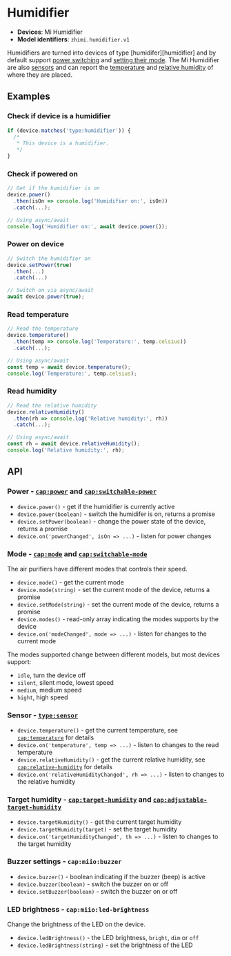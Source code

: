 # Humidifier

- **Devices**: Mi Humidifier
- **Model identifiers**: `zhimi.humidifier.v1`

Humidifiers are turned into devices of type [humidifer][humidifier]
and by default support [power switching][switchable-power] and
[setting their mode][switchable-mode]. The Mi Humidifier are also
[sensors][sensor] and can report the [temperature][temp] and
[relative humidity][humidity] of where they are placed.

## Examples

### Check if device is a humidifier

```javascript
if (device.matches('type:humidifier')) {
  /*
   * This device is a humidifier.
   */
}
```

### Check if powered on

```javascript
// Get if the humidifier is on
device.power()
  .then(isOn => console.log('Humidifier on:', isOn))
  .catch(...);

// Using async/await
console.log('Humidifier on:', await device.power());
```

### Power on device

```javascript
// Switch the humidifier on
device.setPower(true)
  .then(...)
  .catch(...)

// Switch on via async/await
await device.power(true);
```

### Read temperature

```javascript
// Read the temperature
device.temperature()
  .then(temp => console.log('Temperature:', temp.celsius))
  .catch(...);

// Using async/await
const temp = await device.temperature();
console.log('Temperature:', temp.celsius);
```

### Read humidity

```javascript
// Read the relative humidity
device.relativeHumidity()
  .then(rh => console.log('Relative humidity:', rh))
  .catch(...);

// Using async/await
const rh = await device.relativeHumidity();
console.log('Relative humidity:', rh);
```

## API

### Power - [`cap:power`][power] and [`cap:switchable-power`][switchable-power]

- `device.power()` - get if the humidifier is currently active
- `device.power(boolean)` - switch the humidifer is on, returns a promise
- `device.setPower(boolean)` - change the power state of the device, returns a promise
- `device.on('powerChanged', isOn => ...)` - listen for power changes

### Mode - [`cap:mode`][mode] and [`cap:switchable-mode`][switchable-mode]

The air purifiers have different modes that controls their speed.

- `device.mode()` - get the current mode
- `device.mode(string)` - set the current mode of the device, returns a promise
- `device.setMode(string)` - set the current mode of the device, returns a promise
- `device.modes()` - read-only array indicating the modes supports by the device
- `device.on('modeChanged', mode => ...)` - listen for changes to the current mode

The modes supported change between different models, but most devices support:

- `idle`, turn the device off
- `silent`, silent mode, lowest speed
- `medium`, medium speed
- `hight`, high speed

### Sensor - [`type:sensor`][sensor]

- `device.temperature()` - get the current temperature, see [`cap:temperature`][temp] for details
- `device.on('temperature', temp => ...)` - listen to changes to the read temperature
- `device.relativeHumidity()` - get the current relative humidity, see [`cap:relative-humidity`][humidity] for details
- `device.on('relativeHumidityChanged', rh => ...)` - listen to changes to the relative humidity

### Target humidity - [`cap:target-humidity`][target-humidity] and [`cap:adjustable-target-humidity`][adjustable-target-humidity]

- `device.targetHumidity()` - get the current target humidity
- `device.targetHumidity(target)` - set the target humidity
- `device.on('targetHumidityChanged', th => ...)` - listen to changes to the target humidity

### Buzzer settings - `cap:miio:buzzer`

- `device.buzzer()` - boolean indicating if the buzzer (beep) is active
- `device.buzzer(boolean)` - switch the buzzer on or off
- `device.setBuzzer(boolean)` - switch the buzzer on or off

### LED brightness - `cap:miio:led-brightness`

Change the brightness of the LED on the device.

- `device.ledBrightness()` - the LED brightness, `bright`, `dim` or `off`
- `device.ledBrightness(string)` - set the brightness of the LED

[air-purifier]: http://abstract-things.readthedocs.io/en/latest/climate/air-purifiers.html
[sensor]: http://abstract-things.readthedocs.io/en/latest/sensors/index.html
[power]: http://abstract-things.readthedocs.io/en/latest/common/power.html
[switchable-power]: http://abstract-things.readthedocs.io/en/latest/common/switchable-power.html
[mode]: http://abstract-things.readthedocs.io/en/latest/common/mode.html
[switchable-mode]: http://abstract-things.readthedocs.io/en/latest/common/switchable-mode.html
[pm2.5]: http://abstract-things.readthedocs.io/en/latest/sensors/pm2.5.html
[temp]: http://abstract-things.readthedocs.io/en/latest/sensors/temperature.html
[humidity]: http://abstract-things.readthedocs.io/en/latest/sensors/relative-humidity.html
[target-humidity]: http://abstract-things.readthedocs.io/en/latest/climate/target-humidity.html
[adjustable-target-humidity]: http://abstract-things.readthedocs.io/en/latest/climate/adjustable-target-humidity.html
